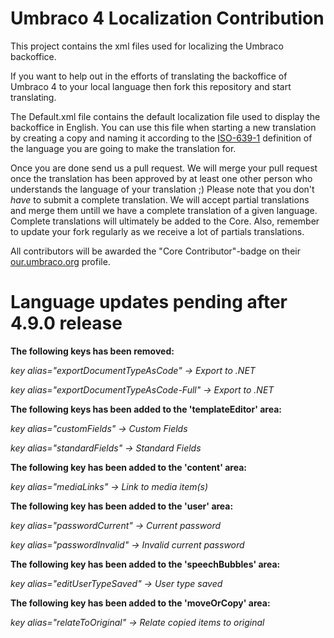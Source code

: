 Umbraco 4 Localization Contribution
======================

This project contains the xml files used for localizing the Umbraco backoffice.

If you want to help out in the efforts of translating the backoffice of Umbraco 4 to your local language then fork this repository and start translating.

The Default.xml file contains the default localization file used to display the backoffice in English. You can use this file when starting a new translation by creating a copy and naming it according to the [ISO-639-1](http://en.wikipedia.org/wiki/List_of_ISO_639-1_codes "List of ISO 639-1 codes") definition of the language you are going to make the translation for.

Once you are done send us a pull request. We will merge your pull request once the translation has been approved by at least one other person who understands the language of your translation ;)
Please note that you don't *have* to submit a complete translation. We will accept partial translations and merge them untill we have a complete translation of a given language. Complete translations will ultimately be added to the Core.
Also, remember to update your fork regularly as we receive a lot of partials translations.

All contributors will be awarded the "Core Contributor"-badge on their [our.umbraco.org](http://our.umbraco.org/wiki/about/core-contributor "Umbraco Community Forum") profile.

Language updates pending after 4.9.0 release
======================

**The following keys has been removed:**

*key alias="exportDocumentTypeAsCode" -> Export to .NET*

*key alias="exportDocumentTypeAsCode-Full" -> Export to .NET*

**The following keys has been added to the 'templateEditor' area:**

*key alias="customFields" -> Custom Fields*

*key alias="standardFields" -> Standard Fields*


**The following key has been added to the 'content' area:**

*key alias="mediaLinks" -> Link to media item(s)*


**The following key has been added to the 'user' area:**

*key alias="passwordCurrent" -> Current password*

*key alias="passwordInvalid" -> Invalid current password*

**The following key has been added to the 'speechBubbles' area:**

*key alias="editUserTypeSaved" -> User type saved*

**The following key has been added to the 'moveOrCopy' area:**

*key alias="relateToOriginal" -> Relate copied items to original*
